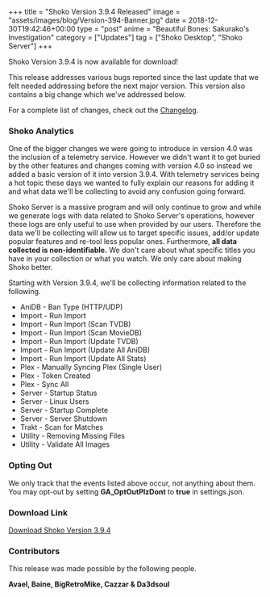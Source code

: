 +++
title = "Shoko Version 3.9.4 Released"
image = "assets/images/blog/Version-394-Banner.jpg"
date = 2018-12-30T19:42:46+00:00
type = "post"
anime = "Beautiful Bones: Sakurako's Investigation"
category = ["Updates"]
tag = ["Shoko Desktop", "Shoko Server"]
+++

Shoko Version 3.9.4 is now available for download!

This release addresses various bugs reported since the last update that we felt needed addressing before the next major version. This version also contains a big change which we've addressed below.

For a complete list of changes, check out the [Changelog](https://docs.shokoanime.com/changelog.html).

### Shoko Analytics

One of the bigger changes we were going to introduce in version 4.0 was the inclusion of a telemetry service. However we didn't want it to get buried by the other features and changes coming with version 4.0 so instead we added a basic version of it into version 3.9.4. With telemetry services being a hot topic these days we wanted to fully explain our reasons for adding it and what data we'll be collecting to avoid any confusion going forward.

Shoko Server is a massive program and will only continue to grow and while we generate logs with data related to Shoko Server's operations, however these logs are only useful to use when provided by our users. Therefore the data we'll be collecting will allow us to target specific issues, add/or update popular features and re-tool less popular ones. Furthermore, **all data collected is non-identifiable.** We don't care about what specific titles you have in your collection or what you watch. We only care about making Shoko better.

Starting with Version 3.9.4, we'll be collecting information related to the following.

-   AniDB - Ban Type (HTTP/UDP)
-   Import - Run Import
-   Import - Run Import (Scan TVDB)
-   Import - Run Import (Scan MovieDB)
-   Import - Run Import (Update TVDB)
-   Import - Run Import (Update All AniDB)
-   Import - Run Import (Update All Stats)
-   Plex - Manually Syncing Plex (Single User)
-   Plex - Token Created
-   Plex - Sync All
-   Server - Startup Status
-   Server - Linux Users
-   Server - Startup Complete
-   Server - Server Shutdown
-   Trakt - Scan for Matches
-   Utility - Removing Missing Files
-   Utility - Validate All Images

### Opting Out

We only track that the events listed above occur, not anything about them. You may opt-out by setting **GA\_OptOutPlzDont** to **true** in settings.json.

### Download Link

[Download Shoko Version 3.9.4](https://shokoanime.com/downloads/)

### Contributors

This release was made possible by the following people.

**Avael, Baine, BigRetroMike, Cazzar & Da3dsoul**